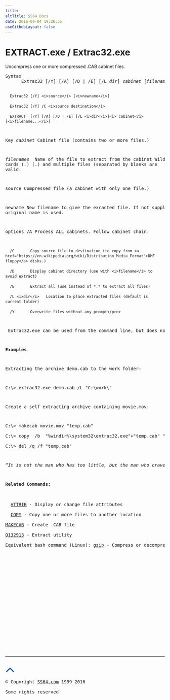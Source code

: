 ```yaml
---
title:
altTitle: SS64 Docs
date: 2016-09-04 19:26:55
useGithubLayout: false
---
```

<!-- #BeginLibraryItem "/Library/head_nt.lbi" --><!-- #EndLibraryItem --><h1>EXTRACT.exe / Extrac32.exe</h1> 
<p>Uncompress one or more compressed .CAB cabinet files.</p>
<pre>Syntax
      Extrac32 [/Y] [/A] [/D | /E] [/L <i>dir</i>] <i>cabinet</i> [<i>filename</i>...]

      Extrac32 [/Y] <i>source</i> [<i>newname</i>]

      Extrac32 [/Y] /C <i>source destination</i>

      EXTRACT  [/Y] [/A] [/D | /E] [/L <i>dir</i>]<i> cabinet</i> [<i>filename...</i>]

Key
   <i>cabinet</i>    Cabinet file (contains two or more files.)

   <i>filenames </i> Name of the file to extract from the cabinet
              Wild cards (*.*) (.) and multiple files (separated by
              blanks are valid.

   source     Compressed file (a cabinet with only one file.)

   newname    New filename to give the exracted file.
              If not supplied the original name is used.

options
      /A       Process ALL cabinets. Follow cabinet chain.

      /C       Copy source file to destination (to copy from <a href="https://en.wikipedia.org/wiki/Distribution_Media_Format">DMF floppy</a> disks.)

      /D       Display cabinet directory (use with <i>filename</i> to avoid extract)

      /E       Extract all (use instead of *.* to extract all files)

      /L <i>dir</i>   Location to place extracted files (default is current folder)

      /Y       Overwrite files without any prompt</pre>
<p> Extrac32.exe can be used from the command line, but does not display any output on the console. (Extrac32.exe is part of Internet Explorer.)  The output can be redirected through the <a href="more.html">more</a> utility <span class="code">extrac32.exe /? | more</span></p>
<p><b>Examples</b></p>
<p>Extracting the archive demo.cab to the work folder:</p>
<p><span class="code">C:\&gt; extrac32.exe demo.cab /L "C:\work\"</span></p>
<p>Create a self extracting archive containing movie.mov:</p>
<p><span class="code">C:\&gt; makecab movie.mov "temp.cab"<br>
C:\&gt; copy  /b  "%windir%\system32\extrac32.exe"+"temp.cab" "movie.exe"<br>
C:\&gt; del /q /f "temp.cab"</span></p>
<p class="quote"><i>“It is not the man who has too little, but the man who craves more, who is poor” ~ President José Mujica</i></p>
<p><b>Related Commands:</b><br>
  <br>
  <a href="../nt/attrib.html">ATTRIB</a> - Display or change file attributes<br>
  <a href="copy.html">COPY</a> - Copy one or more files to another location<br>
<a href="makecab.html">MAKECAB</a> - Create .CAB file<br>
<a href="https://support.microsoft.com/kb/132913">Q132913</a> - Extract utility <br>
Equivalent bash command (Linux): <a href="../bash/gzip.html">gzip</a> - Compress or decompress named file(s)</p><!-- #BeginLibraryItem "/Library/foot_nt.lbi" --><p><script async="" src="//pagead2.googlesyndication.com/pagead/js/adsbygoogle.js"></script>
<!-- windows300 -->
<ins class="adsbygoogle" style="display:inline-block;width:300px;height:250px" data-ad-client="ca-pub-6140977852749469" data-ad-slot="7649547908"></ins>
<script>
(adsbygoogle = window.adsbygoogle || []).push({});
</script></p>
<hr>
<div id="bl" class="footer"><a href="#"><img src="../images/top.png" width="30" height="22" alt="Back to the Top"></a></div>
<div id="br" class="footer, tagline">© Copyright <a href="http://ss64.com/">SS64.com</a> 1999-2016<br>
Some rights reserved</div><!-- #EndLibraryItem -->

